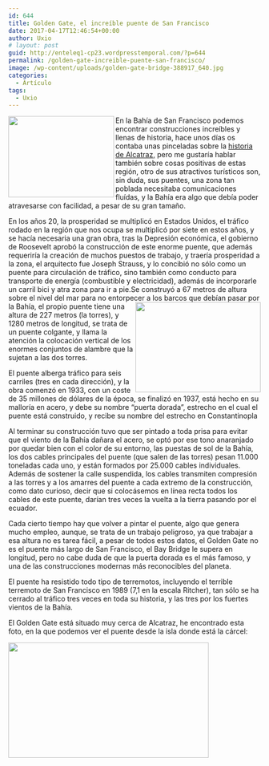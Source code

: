 ```yaml
---
id: 644
title: Golden Gate, el increíble puente de San Francisco
date: 2017-04-17T12:46:54+00:00
author: Uxio
# layout: post
guid: http://enteleq1-cp23.wordpresstemporal.com/?p=644
permalink: /golden-gate-increible-puente-san-francisco/
image: /wp-content/uploads/golden-gate-bridge-388917_640.jpg
categories:
  - Artículo
tags:
  - Uxio
---
```

<img class="alignleft" src="http://upload.wikimedia.org/wikipedia/commons/a/a4/Ggb_by_night.jpg" width="211" height="162" align="left" border="0" />En la Bahía de San Francisco podemos encontrar construcciones increíbles y llenas de historia, hace unos días os contaba unas pinceladas sobre la <a href="http://entelequia.bligoo.com/content/view/159090/Una_de_las_c_rceles_m_s_horribles_de_la_historia_Alcatraz.html" class="broken_link" rel="nofollow">historia de Alcatraz,</a> pero me gustaría hablar también sobre cosas positivas de estas región, otro de sus atractivos turísticos son, sin duda, sus puentes, una zona tan poblada necesitaba comunicaciones fluídas, y la Bahía era algo que debía poder atravesarse con facilidad, a pesar de su gran tamaño.

<div id="body-160971" class="content-body">En los años 20, la prosperidad se multiplicó en Estados Unidos, el tráfico rodado en la región que nos ocupa se multiplicó por siete en estos años, y se hacía necesaria una gran obra, tras la Depresión económica, el gobierno de Roosevelt aprobó la construcción de este enorme puente, que además requeriría la creación de muchos puestos de trabajo, y traería prosperidad a la zona, el arquitecto fue Joseph Strauss, y lo concibió no sólo como un puente para circulación de tráfico, sino también como conducto para transporte de energía (combustible y electricidad), además de incorporarle un carril bici y atra zona para ir a pie.Se construyó a 67 metros de altura sobre el nivel del mar para no entorpecer a<img class="alignright" src="http://upload.wikimedia.org/wikipedia/commons/thumb/3/3c/GG-ftpoint-bridge-2.jpg/800px-GG-ftpoint-bridge-2.jpg" width="250" height="180" align="right" border="0" /> los barcos que debían pasar por la Bahía, el propio puente tiene una altura de 227 metros (la torres), y 1280 metros de longitud, se trata de un puente colgante, y llama la atención la colocación vertical de los enormes conjuntos de alambre que la sujetan a las dos torres.
  </p>
  
  <p>
    El puente alberga tráfico para seis carriles (tres en cada dirección), y la obra comenzó en 1933, con un coste de 35 millones de dólares de la época, se finalizó en 1937, está hecho en su malloría en acero, y debe su nombre “puerta dorada”, estrecho en el cual el puente está construido, y recibe su nombre del estrecho en Constantinopla
  </p>
  
  <p>
    Al terminar su construcción tuvo que ser pintado a toda prisa para evitar que el viento de la Bahía dañara el acero, se optó por ese tono anaranjado por quedar bien con el color de su entorno, las puestas de sol de la Bahía, los dos cables principales del puente (que salen de las torres) pesan 11.000 toneladas cada uno, y están formados por 25.000 cables individuales. Además de sostener la calle suspendida, los cables transmiten compresión a las torres y a los amarres del puente a cada extremo de la construcción, como dato curioso, decir que si colocásemos en línea recta todos los cables de este puente, darían tres veces la vuelta a la tierra pasando por el ecuador.
  </p>
  
  <p>
    Cada cierto tiempo hay que volver a pintar el puente, algo que genera mucho empleo, aunque, se trata de un trabajo peligroso, ya que trabajar a esa altura no es tarea fácil, a pesar de todos estos datos, el Golden Gate no es el puente más largo de San Francisco, el Bay Bridge le supera en longitud, pero no cabe duda de que la puerta dorada es el más famoso, y una de las construcciones modernas más reconocibles del planeta.
  </p>
  
  <p>
    El puente ha resistido todo tipo de terremotos, incluyendo el terrible terremoto de San Francisco en 1989 (7,1 en la escala Ritcher), tan sólo se ha cerrado al tráfico tres veces en toda su historia, y las tres por los fuertes vientos de la Bahía.
  </p>
  
  <p>
    El Golden Gate está situado muy cerca de Alcatraz, he encontrado esta foto, en la que podemos ver el puente desde la isla donde está la cárcel:
  </p>
  
  <p>
    <img class="aligncenter" src="http://www.virtuar.com/alcatraz/alcatraz_2824.jpg" width="400" height="230" align="absmiddle" border="0" />
  
  <div id="ads-parked-11" class="ads-parked-11">
  </div>
</div>